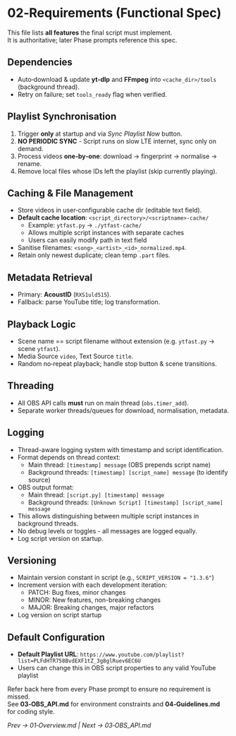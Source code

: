 # 02‑Requirements (Functional Spec)

This file lists **all features** the final script must implement.  
It is authoritative; later Phase prompts reference this spec.

## Dependencies
- Auto‑download & update **yt‑dlp** and **FFmpeg** into `<cache_dir>/tools` (background thread).  
- Retry on failure; set `tools_ready` flag when verified.

## Playlist Synchronisation
1. Trigger **only** at startup and via *Sync Playlist Now* button.  
2. **NO PERIODIC SYNC** - Script runs on slow LTE internet, sync only on demand.
3. Process videos **one‑by‑one**: download → fingerprint → normalise → rename.  
4. Remove local files whose IDs left the playlist (skip currently playing).

## Caching & File Management
- Store videos in user‑configurable cache dir (editable text field).  
- **Default cache location**: `<script_directory>/<scriptname>-cache/`
  - Example: `ytfast.py` → `./ytfast-cache/`
  - Allows multiple script instances with separate caches
  - Users can easily modify path in text field
- Sanitise filenames: `<song>_<artist>_<id>_normalized.mp4`.  
- Retain only newest duplicate; clean temp `.part` files.

## Metadata Retrieval
- Primary: **AcoustID** (`RXS1uld515`).  
- Fallback: parse YouTube title; log transformation.

## Playback Logic
- Scene name == script filename without extension (e.g. `ytfast.py` → scene `ytfast`).  
- Media Source `video`, Text Source `title`.  
- Random no‑repeat playback; handle stop button & scene transitions.

## Threading
- All OBS API calls **must** run on main thread (`obs.timer_add`).  
- Separate worker threads/queues for download, normalisation, metadata.

## Logging
- Thread-aware logging system with timestamp and script identification.
- Format depends on thread context:
  - Main thread: `[timestamp] message` (OBS prepends script name)
  - Background threads: `[timestamp] [script_name] message` (to identify source)
- OBS output format:
  - Main thread: `[script.py] [timestamp] message`
  - Background threads: `[Unknown Script] [timestamp] [script_name] message`
- This allows distinguishing between multiple script instances in background threads.
- No debug levels or toggles - all messages are logged equally.
- Log script version on startup.

## Versioning
- Maintain version constant in script (e.g., `SCRIPT_VERSION = "1.3.6"`)
- Increment version with each development iteration:
  - PATCH: Bug fixes, minor changes
  - MINOR: New features, non-breaking changes
  - MAJOR: Breaking changes, major refactors
- Log version on script startup

## Default Configuration
- **Default Playlist URL**: `https://www.youtube.com/playlist?list=PLFdHTR758BvdEXF1tZ_3g8glRuev6EC6U`
- Users can change this in OBS script properties to any valid YouTube playlist

Refer back here from every Phase prompt to ensure no requirement is missed.  
See **03‑OBS_API.md** for environment constraints and **04‑Guidelines.md** for coding style.

*Prev → 01‑Overview.md | Next → 03‑OBS_API.md*

